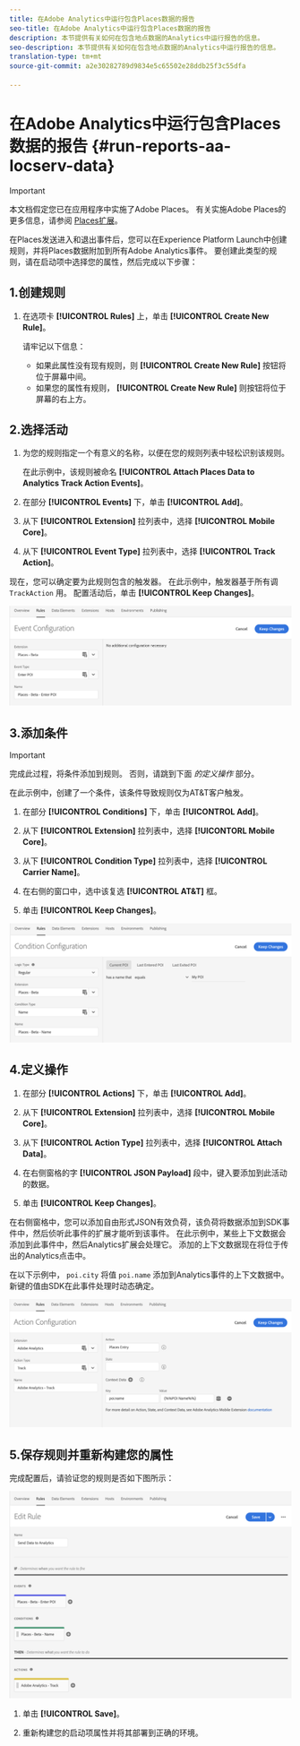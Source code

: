 ```yaml
---
title: 在Adobe Analytics中运行包含Places数据的报告
seo-title: 在Adobe Analytics中运行包含Places数据的报告
description: 本节提供有关如何在包含地点数据的Analytics中运行报告的信息。
seo-description: 本节提供有关如何在包含地点数据的Analytics中运行报告的信息。
translation-type: tm+mt
source-git-commit: a2e30282789d9834e5c65502e28ddb25f3c55dfa

---
```



# 在Adobe Analytics中运行包含Places数据的报告 {#run-reports-aa-locserv-data}

>[!IMPORTANT]
>
>本文档假定您已在应用程序中实施了Adobe Places。 有关实施Adobe Places的更多信息，请参阅 [Places扩展](/help/places-ext-aep-sdks/places-extension/places-extension.md)。

在Places发送进入和退出事件后，您可以在Experience Platform Launch中创建规则，并将Places数据附加到所有Adobe Analytics事件。 要创建此类型的规则，请在启动项中选择您的属性，然后完成以下步骤：

## 1.创建规则

1. 在选项卡 **[!UICONTROL Rules]** 上，单击 **[!UICONTROL Create New Rule]**。

   请牢记以下信息：
   * 如果此属性没有现有规则，则 **[!UICONTROL Create New Rule]** 按钮将位于屏幕中间。
   * 如果您的属性有规则， **[!UICONTROL Create New Rule]** 则按钮将位于屏幕的右上方。

## 2.选择活动

1. 为您的规则指定一个有意义的名称，以便在您的规则列表中轻松识别该规则。

   在此示例中，该规则被命名 **[!UICONTROL Attach Places Data to Analytics Track Action Events]**。

1. 在部分 **[!UICONTROL Events]** 下，单击 **[!UICONTROL Add]**。

1. 从下 **[!UICONTROL Extension]** 拉列表中，选择 **[!UICONTROL Mobile Core]**。

1. 从下 **[!UICONTROL Event Type]** 拉列表中，选择 **[!UICONTROL Track Action]**。

现在，您可以确定要为此规则包含的触发器。 在此示例中，触发器基于所有调 `TrackAction` 用。 配置活动后，单击 **[!UICONTROL Keep Changes]**。

![“创建活动”](/help/assets/pt-selectEvent.png)


## 3.添加条件

>[!IMPORTANT]
>
>完成此过程，将条件添加到规则。 否则，请跳到下面 *的定义操作* 部分。

在此示例中，创建了一个条件，该条件导致规则仅为AT&amp;T客户触发。

1. 在部分 **[!UICONTROL Conditions]** 下，单击 **[!UICONTROL Add]**。

1. 从下 **[!UICONTROL Extension]** 拉列表中，选择 **[!UICONTORL Mobile Core]**。

1. 从下 **[!UICONTROL Condition Type]** 拉列表中，选择 **[!UICONTROL Carrier Name]**。

1. 在右侧的窗口中，选中该复选 **[!UICONTROL AT&T]** 框。

1. 单击 **[!UICONTROL Keep Changes]**。

!["创建条件"](/help/assets/pt-setCondition.png)

## 4.定义操作

1. 在部分 **[!UICONTROL Actions]** 下，单击 **[!UICONTROL Add]**。

1. 从下 **[!UICONTROL Extension]** 拉列表中，选择 **[!UICONTROL Mobile Core]**。

1. 从下 **[!UICONTROL Action Type]** 拉列表中，选择 **[!UICONTROL Attach Data]**。

1. 在右侧窗格的字 **[!UICONTROL JSON Payload]** 段中，键入要添加到此活动的数据。

1. 单击 **[!UICONTROL Keep Changes]**。

在右侧窗格中，您可以添加自由形式JSON有效负荷，该负荷将数据添加到SDK事件中，然后侦听此事件的扩展才能听到该事件。 在此示例中，某些上下文数据会添加到此事件中，然后Analytics扩展会处理它。 添加的上下文数据现在将位于传出的Analytics点击中。

在以下示例中， `poi.city` 将值 `poi.name` 添加到Analytics事件的上下文数据中。 新键的值由SDK在此事件处理时动态确定。

![“创建操作”](/help/assets/pt-setAction.png)

## 5.保存规则并重新构建您的属性

完成配置后，请验证您的规则是否如下图所示：

![“规则已经完成。”](/help/assets/pt-ruleComplete.png)

1. 单击 **[!UICONTROL Save]**。

1. 重新构建您的启动项属性并将其部署到正确的环境。
